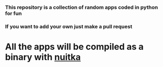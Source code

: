 ### This repository is a collection of random apps coded in python for fun
### If you want to add your own just make a pull request
# All the apps will be compiled as a binary with [nuitka](https://nuitka.net/)  
